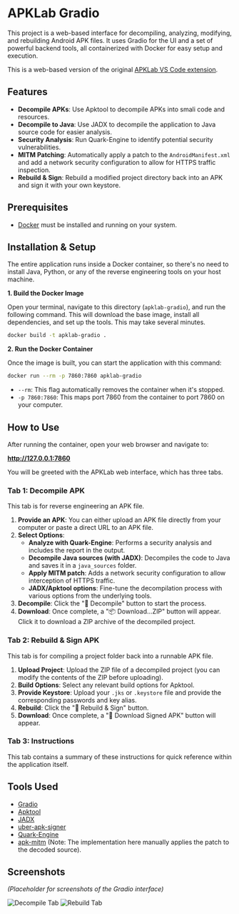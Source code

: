 # APKLab Gradio

This project is a web-based interface for decompiling, analyzing, modifying, and rebuilding Android APK files. It uses Gradio for the UI and a set of powerful backend tools, all containerized with Docker for easy setup and execution.

This is a web-based version of the original [APKLab VS Code extension](https://github.com/APKLab/APKLab).

## Features

- **Decompile APKs**: Use Apktool to decompile APKs into smali code and resources.
- **Decompile to Java**: Use JADX to decompile the application to Java source code for easier analysis.
- **Security Analysis**: Run Quark-Engine to identify potential security vulnerabilities.
- **MITM Patching**: Automatically apply a patch to the `AndroidManifest.xml` and add a network security configuration to allow for HTTPS traffic inspection.
- **Rebuild & Sign**: Rebuild a modified project directory back into an APK and sign it with your own keystore.

## Prerequisites

- [Docker](https://www.docker.com/get-started) must be installed and running on your system.

## Installation & Setup

The entire application runs inside a Docker container, so there's no need to install Java, Python, or any of the reverse engineering tools on your host machine.

**1. Build the Docker Image**

Open your terminal, navigate to this directory (`apklab-gradio`), and run the following command. This will download the base image, install all dependencies, and set up the tools. This may take several minutes.

```bash
docker build -t apklab-gradio .
```

**2. Run the Docker Container**

Once the image is built, you can start the application with this command:

```bash
docker run --rm -p 7860:7860 apklab-gradio
```

- `--rm`: This flag automatically removes the container when it's stopped.
- `-p 7860:7860`: This maps port 7860 from the container to port 7860 on your computer.

## How to Use

After running the container, open your web browser and navigate to:

**http://127.0.0.1:7860**

You will be greeted with the APKLab web interface, which has three tabs.

### Tab 1: Decompile APK

This tab is for reverse engineering an APK file.

1.  **Provide an APK**: You can either upload an APK file directly from your computer or paste a direct URL to an APK file.
2.  **Select Options**:
    - **Analyze with Quark-Engine**: Performs a security analysis and includes the report in the output.
    - **Decompile Java sources (with JADX)**: Decompiles the code to Java and saves it in a `java_sources` folder.
    - **Apply MITM patch**: Adds a network security configuration to allow interception of HTTPS traffic.
    - **JADX/Apktool options**: Fine-tune the decompilation process with various options from the underlying tools.
3.  **Decompile**: Click the "🚀 Decompile" button to start the process.
4.  **Download**: Once complete, a "📦 Download...ZIP" button will appear. Click it to download a ZIP archive of the decompiled project.

### Tab 2: Rebuild & Sign APK

This tab is for compiling a project folder back into a runnable APK file.

1.  **Upload Project**: Upload the ZIP file of a decompiled project (you can modify the contents of the ZIP before uploading).
2.  **Build Options**: Select any relevant build options for Apktool.
3.  **Provide Keystore**: Upload your `.jks` or `.keystore` file and provide the corresponding passwords and key alias.
4.  **Rebuild**: Click the "🔨 Rebuild & Sign" button.
5.  **Download**: Once complete, a "📱 Download Signed APK" button will appear.

### Tab 3: Instructions

This tab contains a summary of these instructions for quick reference within the application itself.

## Tools Used

- [Gradio](https://www.gradio.app/)
- [Apktool](https://github.com/iBotPeaches/Apktool)
- [JADX](https://github.com/skylot/jadx)
- [uber-apk-signer](https://github.com/patrickfav/uber-apk-signer)
- [Quark-Engine](https://github.com/quark-engine/quark-engine)
- [apk-mitm](https://github.com/shroudedcode/apk-mitm) (Note: The implementation here manually applies the patch to the decoded source).

## Screenshots

*(Placeholder for screenshots of the Gradio interface)*

![Decompile Tab](https://via.placeholder.com/800x400.png?text=Decompile+Tab+Screenshot)
![Rebuild Tab](https://via.placeholder.com/800x400.png?text=Rebuild+Tab+Screenshot)
